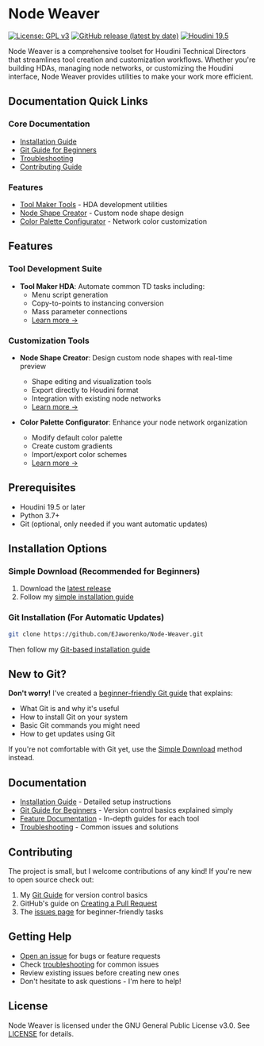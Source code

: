 # Node Weaver

[![License: GPL v3](https://img.shields.io/badge/License-GPLv3-blue.svg)](https://www.gnu.org/licenses/gpl-3.0)
[![GitHub release (latest by date)](https://img.shields.io/github/v/release/EJaworenko/Node-Weaver)](https://github.com/EJaworenko/Node-Weaver/releases)
[![Houdini 19.5](https://img.shields.io/badge/Houdini-19.5%2B-orange)](https://www.sidefx.com/download/)

Node Weaver is a comprehensive toolset for Houdini Technical Directors that streamlines tool creation and customization workflows. Whether you're building HDAs, managing node networks, or customizing the Houdini interface, Node Weaver provides utilities to make your work more efficient.

## Documentation Quick Links

### Core Documentation
- [Installation Guide](docs/installation.md)
- [Git Guide for Beginners](docs/git-guide.md)
- [Troubleshooting](docs/troubleshooting.md)
- [Contributing Guide](docs/contributing.md)

### Features
- [Tool Maker Tools](docs/features/tool-maker-tools.md) - HDA development utilities
- [Node Shape Creator](docs/features/node-shape.md) - Custom node shape design
- [Color Palette Configurator](docs/features/color-palette.md) - Network color customization

## Features

### Tool Development Suite
- **Tool Maker HDA**: Automate common TD tasks including:
  - Menu script generation
  - Copy-to-points to instancing conversion
  - Mass parameter connections
  - [Learn more →](docs/features/tool-maker-tools.md)

### Customization Tools
- **Node Shape Creator**: Design custom node shapes with real-time preview
  - Shape editing and visualization tools
  - Export directly to Houdini format
  - Integration with existing node networks
  - [Learn more →](docs/features/node-shape.md)

- **Color Palette Configurator**: Enhance your node network organization
  - Modify default color palette
  - Create custom gradients
  - Import/export color schemes
  - [Learn more →](docs/features/color-palette.md)

## Prerequisites
- Houdini 19.5 or later
- Python 3.7+
- Git (optional, only needed if you want automatic updates)

## Installation Options

### Simple Download (Recommended for Beginners)
1. Download the [latest release](https://github.com/EJaworenko/Node-Weaver/releases)
2. Follow my [simple installation guide](docs/installation.md#simple-installation)

### Git Installation (For Automatic Updates)
```bash
git clone https://github.com/EJaworenko/Node-Weaver.git
```
Then follow my [Git-based installation guide](docs/installation.md#alternative-installation-method)

## New to Git?
**Don't worry!** I've created a [beginner-friendly Git guide](docs/git-guide.md) that explains:
- What Git is and why it's useful
- How to install Git on your system
- Basic Git commands you might need
- How to get updates using Git

If you're not comfortable with Git yet, use the [Simple Download](#simple-download) method instead.

## Documentation

- [Installation Guide](docs/installation.md) - Detailed setup instructions
- [Git Guide for Beginners](docs/git-guide.md) - Version control basics explained simply
- [Feature Documentation](docs/features/) - In-depth guides for each tool
- [Troubleshooting](docs/troubleshooting.md) - Common issues and solutions

## Contributing

The project is small, but I welcome contributions of any kind! If you're new to open source check out:
1. My [Git Guide](docs/git-guide.md) for version control basics
2. GitHub's guide on [Creating a Pull Request](https://docs.github.com/en/pull-requests/collaborating-with-pull-requests/proposing-changes-to-your-work-with-pull-requests/creating-a-pull-request)
3. The [issues page](https://github.com/EJaworenko/Node-Weaver/issues) for beginner-friendly tasks

## Getting Help

- [Open an issue](https://github.com/EJaworenko/Node-Weaver/issues) for bugs or feature requests
- Check [troubleshooting](docs/troubleshooting.md) for common issues
- Review existing issues before creating new ones
- Don't hesitate to ask questions - I'm here to help!

## License

Node Weaver is licensed under the GNU General Public License v3.0. See [LICENSE](LICENSE) for details.